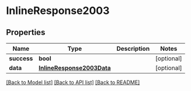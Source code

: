 # InlineResponse2003

## Properties
Name | Type | Description | Notes
------------ | ------------- | ------------- | -------------
**success** | **bool** |  | [optional] 
**data** | [**InlineResponse2003Data**](InlineResponse2003Data.md) |  | [optional] 

[[Back to Model list]](../README.md#documentation-for-models) [[Back to API list]](../README.md#documentation-for-api-endpoints) [[Back to README]](../README.md)

